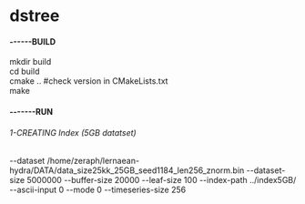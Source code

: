 # dstree

<h4>------BUILD</h4>
mkdir build</br>
cd build</br>
cmake .. #check version in CMakeLists.txt</br>
make</br>
<h4>-------RUN</h4>
   <h6> 1-CREATING Index (5GB datatset)</h6>
    --dataset /home/zeraph/lernaean-hydra/DATA/data_size25kk_25GB_seed1184_len256_znorm.bin
    --dataset-size 5000000
    --buffer-size 20000
    --leaf-size 100
    --index-path ../index5GB/
    --ascii-input 0
    --mode 0
    --timeseries-size 256
